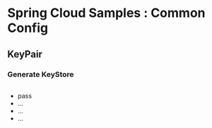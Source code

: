 # Spring Cloud Samples : Common Config
## KeyPair
### Generate KeyStore
```bash

```
* pass
* ...
* ...
* ...